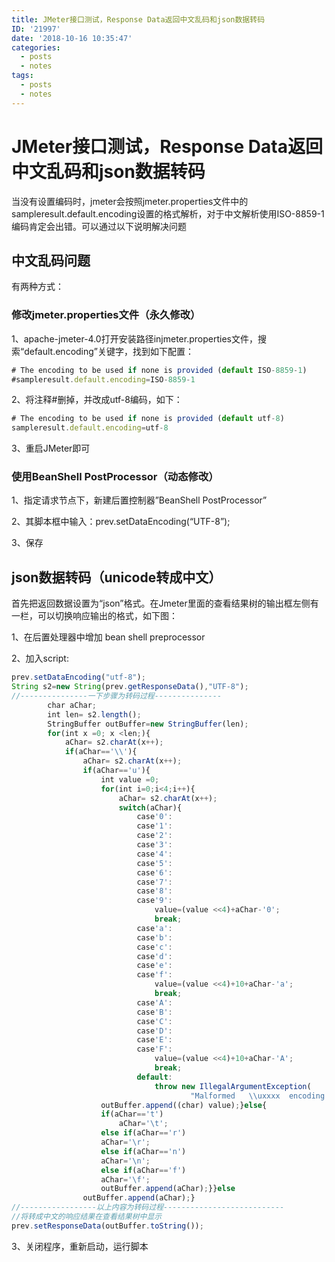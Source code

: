 ```yaml
---
title: JMeter接口测试，Response Data返回中文乱码和json数据转码
ID: '21997'
date: '2018-10-16 10:35:47'
categories:
  - posts
  - notes
tags:
  - posts
  - notes
---
```


# JMeter接口测试，Response Data返回中文乱码和json数据转码

当没有设置编码时，jmeter会按照jmeter.properties文件中的sampleresult.default.encoding设置的格式解析，对于中文解析使用ISO-8859-1编码肯定会出错。可以通过以下说明解决问题

## 中文乱码问题

有两种方式：

### 修改jmeter.properties文件（永久修改）

1、apache-jmeter-4.0打开安装路径injmeter.properties文件，搜索“default.encoding”关键字，找到如下配置：

``` js 
# The encoding to be used if none is provided (default ISO-8859-1)
#sampleresult.default.encoding=ISO-8859-1
```

2、将注释#删掉，并改成utf-8编码，如下：

``` js 
# The encoding to be used if none is provided (default utf-8)
sampleresult.default.encoding=utf-8
```

3、重启JMeter即可

### 使用BeanShell PostProcessor（动态修改）

1、指定请求节点下，新建后置控制器”BeanShell PostProcessor”

2、其脚本框中输入：prev.setDataEncoding(“UTF-8”);

3、保存

## json数据转码（unicode转成中文）

首先把返回数据设置为“json”格式。在Jmeter里面的查看结果树的输出框左侧有一栏，可以切换响应输出的格式，如下图：

1、在后置处理器中增加 bean shell preprocessor

2、加入script:

``` js 
prev.setDataEncoding("utf-8");
String s2=new String(prev.getResponseData(),"UTF-8");
//---------------一下步骤为转码过程---------------
        char aChar;
        int len= s2.length();
        StringBuffer outBuffer=new StringBuffer(len);
        for(int x =0; x <len;){
            aChar= s2.charAt(x++);
            if(aChar=='\\'){
                aChar= s2.charAt(x++);
                if(aChar=='u'){
                    int value =0;
                    for(int i=0;i<4;i++){
                        aChar= s2.charAt(x++);
                        switch(aChar){
                            case'0':
                            case'1':
                            case'2':
                            case'3':
                            case'4':
                            case'5':
                            case'6':
                            case'7':
                            case'8':
                            case'9':
                                value=(value <<4)+aChar-'0';
                                break;
                            case'a':
                            case'b':
                            case'c':
                            case'd':
                            case'e':
                            case'f':
                                value=(value <<4)+10+aChar-'a';
                                break;
                            case'A':
                            case'B':
                            case'C':
                            case'D':
                            case'E':
                            case'F':
                                value=(value <<4)+10+aChar-'A';
                                break;
                            default:
                                throw new IllegalArgumentException(
                                        "Malformed   \\uxxxx  encoding.");}}
                    outBuffer.append((char) value);}else{
                    if(aChar=='t')
                        aChar='\t';
                    else if(aChar=='r')
                    aChar='\r';
                    else if(aChar=='n')
                    aChar='\n';
                    else if(aChar=='f')
                    aChar='\f';
                    outBuffer.append(aChar);}}else
                outBuffer.append(aChar);}
//-----------------以上内容为转码过程---------------------------
//将转成中文的响应结果在查看结果树中显示
prev.setResponseData(outBuffer.toString());
```

3、关闭程序，重新启动，运行脚本
 
 
 
 
 
 
 
 
 
 
 
 
 
 
 
 
 
 
 
 
 
 
 
